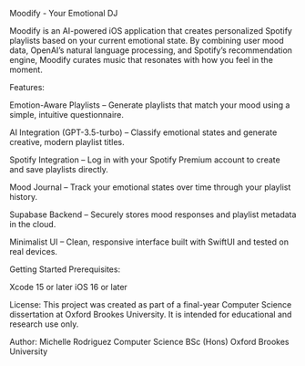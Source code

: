 Moodify - Your Emotional DJ

Moodify is an AI-powered iOS application that creates personalized Spotify playlists based on your current emotional state. 
By combining user mood data, OpenAI’s natural language processing, and Spotify’s recommendation engine, Moodify curates music that resonates with how you feel in the moment.

Features:

Emotion-Aware Playlists – Generate playlists that match your mood using a simple, intuitive questionnaire.

AI Integration (GPT-3.5-turbo) – Classify emotional states and generate creative, modern playlist titles.

Spotify Integration – Log in with your Spotify Premium account to create and save playlists directly.

Mood Journal – Track your emotional states over time through your playlist history.

Supabase Backend – Securely stores mood responses and playlist metadata in the cloud.

Minimalist UI – Clean, responsive interface built with SwiftUI and tested on real devices.

Getting Started
Prerequisites:

Xcode 15 or later
iOS 16 or later

License:
This project was created as part of a final-year Computer Science dissertation at Oxford Brookes University. It is intended for educational and research use only.

Author:
Michelle Rodriguez
Computer Science BSc (Hons)
Oxford Brookes University


